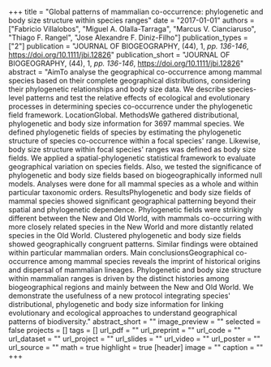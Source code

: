 +++
title = "Global patterns of mammalian co-occurrence: phylogenetic and body size structure within species ranges"
date = "2017-01-01"
authors = ["Fabricio Villalobos", "Miguel A. Olalla-Tarraga", "Marcus V. Cianciaruso", "Thiago F. Rangel", "Jose Alexandre F. Diniz-Filho"]
publication_types = ["2"]
publication = "JOURNAL OF BIOGEOGRAPHY, (44), 1, _pp. 136-146_, https://doi.org/10.1111/jbi.12826"
publication_short = "JOURNAL OF BIOGEOGRAPHY, (44), 1, _pp. 136-146_, https://doi.org/10.1111/jbi.12826"
abstract = "AimTo analyse the geographical co-occurrence among mammal species based on their complete geographical distributions, considering their phylogenetic relationships and body size data. We describe species-level patterns and test the relative effects of ecological and evolutionary processes in determining species co-occurrence under the phylogenetic field framework. LocationGlobal. MethodsWe gathered distributional, phylogenetic and body size information for 3697 mammal species. We defined phylogenetic fields of species by estimating the phylogenetic structure of species co-occurrence within a focal species' range. Likewise, body size structure within focal species' ranges was defined as body size fields. We applied a spatial-phylogenetic statistical framework to evaluate geographical variation on species fields. Also, we tested the significance of phylogenetic and body size fields based on biogeographically informed null models. Analyses were done for all mammal species as a whole and within particular taxonomic orders. ResultsPhylogenetic and body size fields of mammal species showed significant geographical patterning beyond their spatial and phylogenetic dependence. Phylogenetic fields were strikingly different between the New and Old World, with mammals co-occurring with more closely related species in the New World and more distantly related species in the Old World. Clustered phylogenetic and body size fields showed geographically congruent patterns. Similar findings were obtained within particular mammalian orders. Main conclusionsGeographical co-occurrence among mammal species reveals the imprint of historical origins and dispersal of mammalian lineages. Phylogenetic and body size structure within mammalian ranges is driven by the distinct histories among biogeographical regions and mainly between the New and Old World. We demonstrate the usefulness of a new protocol integrating species' distributional, phylogenetic and body size information for linking evolutionary and ecological approaches to understand geographical patterns of biodiversity."
abstract_short = ""
image_preview = ""
selected = false
projects = []
tags = []
url_pdf = ""
url_preprint = ""
url_code = ""
url_dataset = ""
url_project = ""
url_slides = ""
url_video = ""
url_poster = ""
url_source = ""
math = true
highlight = true
[header]
image = ""
caption = ""
+++
